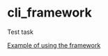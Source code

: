 # cli_framework
Test task

[Example of using the framework](http://localhost.ru "Пример использования фреймворка")